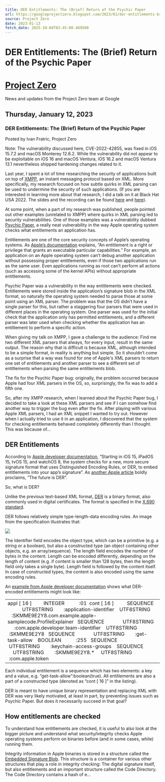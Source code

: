 ```yaml
---
title: DER Entitlements: The (Brief) Return of the Psychic Paper
url: https://googleprojectzero.blogspot.com/2023/01/der-entitlements-brief-return-of.html
source: Project Zero
date: 2023-01-13
fetch_date: 2025-10-04T03:45:00.469500
---
```


# DER Entitlements: The (Brief) Return of the Psychic Paper

# [Project Zero](https://googleprojectzero.blogspot.com/)

News and updates from the Project Zero team at Google

## Thursday, January 12, 2023

### DER Entitlements: The (Brief) Return of the Psychic Paper

Posted by Ivan Fratric, Project Zero

Note: The vulnerability discussed here, CVE-2022-42855, was fixed in iOS 15.7.2 and macOS Monterey 12.6.2. While the vulnerability did not appear to be exploitable on iOS 16 and macOS Ventura, iOS 16.2 and macOS Ventura 13.1 nevertheless shipped hardening changes related to it.

Last year, I spent a lot of time researching the security of applications built on top of [XMPP](https://en.wikipedia.org/wiki/XMPP), an instant messaging protocol based on XML. More specifically, my research focused on how subtle quirks in XML parsing can be used to undermine the security of such applications. (If you are interested in learning more about that research, I did a talk on it at Black Hat USA 2022. The slides and the recording can be found [here](https://www.blackhat.com/us-22/briefings/schedule/index.html#xmpp-stanza-smuggling-or-how-i-hacked-zoom-26618) and [here](https://www.youtube.com/watch?v=ERaRNsvCBrw)).

At some point, when a part of my research was published, people pointed out other examples (unrelated to XMPP) where quirks in XML parsing led to security vulnerabilities. One of those examples was a vulnerability dubbed [Psychic Paper](https://blog.siguza.net/psychicpaper/), a really neat vulnerability in the way Apple operating system checks what entitlements an application has.

Entitlements are one of the core security concepts of Apple’s operating systems. As [Apple’s documentation](https://developer.apple.com/documentation/bundleresources/entitlements?language=objc) explains, “An entitlement is a right or privilege that grants an executable particular capabilities.” For example, an application on an Apple operating system can’t debug another application without possessing proper entitlements, even if those two applications run as the same user. Even applications running as root can’t perform all actions (such as accessing some of the kernel APIs) without appropriate entitlements.

Psychic Paper was a vulnerability in the way entitlements were checked. Entitlements were stored inside the application’s signature blob in the XML format, so naturally the operating system needed to parse those at some point using an XML parser. The problem was that the OS didn’t have a single parser for this, but rather a staggering four parsers that were used in different places in the operating system. One parser was used for the initial check that the application only has permitted entitlements, and a different parser was later used when checking whether the application has an entitlement to perform a specific action.

When giving my talk on XMPP, I gave a challenge to the audience: Find me two different XML parsers that always, for every input, result in the same output. The reason why that is difficult is because XML, although intended to be a simple format, in reality is anything but simple. So it shouldn’t come as a surprise that a way was found for one of Apple's XML parsers to return one set of entitlements and another parser to see a different set of entitlements when parsing the same entitlements blob.

The fix for the Psychic Paper bug: originally, the problem occurred because Apple had four XML parsers in the OS, so, surprisingly, the fix was to add a fifth one.

So, after my XMPP research, when I learned about the Psychic Paper bug, I decided to take a look at these XML parsers and see if I can somehow find another way to trigger the bug even after the fix. After playing with various Apple XML parsers, I had an XML snippet I wanted to try out. However when I actually tried to use it in an application, I discovered that the system for checking entitlements behaved completely differently than I thought. This was because of…

## DER Entitlements

According to [Apple developer documentation](https://developer.apple.com/documentation/xcode/using-the-latest-code-signature-format), “Starting in iOS 15, iPadOS 15, tvOS 15, and watchOS 8, the system checks for a new, more secure signature format that uses Distinguished Encoding Rules, or DER, to embed entitlements into your app’s signature”. As [another Apple article](https://developer.apple.com/documentation/technotes/tn3125-inside-code-signing-provisioning-profiles#The-future-is-DER) boldly proclaims, “The future is DER”.

So, what is DER?

Unlike the previous text-based XML format, [DER](https://en.wikipedia.org/wiki/X.690#DER_encoding) is a binary format, also commonly used in digital certificates. The format is specified in the [X.690 standard](https://www.itu.int/ITU-T/studygroups/com17/languages/X.690-0207.pdf).

DER follows relatively simple type-length-data encoding rules. An image from the specification illustrates that:

[![](https://blogger.googleusercontent.com/img/b/R29vZ2xl/AVvXsEh_ctQx4QBRr-XKiIsWHuUO3d6r1cbG935MHyu2EXDNwm1tWeaGC1A5yniZErHOJ8qqwg185tDe6tU4u8ObWuPf-0CnLI9Pk5QhdQBOKcK6YAzqg30Xz1cuDtkcX9ryZ70vGbk3JKVwwkB0ozGkW6jqEIl-Q7jpeQZTM0PXmGtbsB7g1ApOut3xBwOX/s599/image2.png)](https://blogger.googleusercontent.com/img/b/R29vZ2xl/AVvXsEh_ctQx4QBRr-XKiIsWHuUO3d6r1cbG935MHyu2EXDNwm1tWeaGC1A5yniZErHOJ8qqwg185tDe6tU4u8ObWuPf-0CnLI9Pk5QhdQBOKcK6YAzqg30Xz1cuDtkcX9ryZ70vGbk3JKVwwkB0ozGkW6jqEIl-Q7jpeQZTM0PXmGtbsB7g1ApOut3xBwOX/s599/image2.png)

The Identifier field encodes the object type, which can be a primitive (e.g. a string or a boolean), but also a constructed type (an object containing other objects, e.g. an array/sequence). The length field encodes the number of bytes in the content. Length can be encoded differently, depending on the length of content (e.g. if content is smaller than 128 bytes, then the length field only takes a single byte). Length field is followed by the content itself. In case of constructed types, the content is also encoded using the same encoding rules.

An [example from Apple developer documentation](https://developer.apple.com/documentation/technotes/tn3125-inside-code-signing-provisioning-profiles#The-future-is-DER) shows what DER-encoded entitlements might look like:

|  |
| --- |
| appl [ 16 ]          INTEGER           :01   cont [ 16 ]           SEQUENCE               UTF8STRING        :application-identifier     UTF8STRING        :SKMME9E2Y8.com.example.apple-samplecode.ProfileExplainer    SEQUENCE               UTF8STRING        :com.apple.developer.team-identifier     UTF8STRING        :SKMME9E2Y8    SEQUENCE               UTF8STRING        :get-task-allow     BOOLEAN           :255    SEQUENCE               UTF8STRING        :keychain-access-groups     SEQUENCE                UTF8STRING        :SKMME9E2Y8.\*      UTF8STRING        :com.apple.token |

Each individual entitlement is a sequence which has two elements: a key and a value, e.g. “get-task-allow”:boolean(true). All entitlements are also a part of a constructed type (denoted as “cont [ 16 ]” in the listing).

DER is meant to have unique binary representation and replacing XML with DER was very likely motivated, at least in part, by preventing issues such as Psychic Paper. But does it necessarily succeed in that goal?

## How entitlements are checked

To understand how entitlements are checked, it is useful to also look at the bigger picture and understand what security/integrity checks Apple operating systems perform on binaries before (and in some cases, while) running them.

Integrity information in Apple binaries is stored in a structure called the [Embedded Signature Blob](https://github.com/apple-oss-distributions/Security/blob/e4ea024c9bbd3bfda30ec6df270bfb4c7438d1a9/OSX/libsecurity_codesigning/lib/sigblob.h#L43). This structure is a container for various other structures that play a role in integrity checking: The digital signature itself, but also entitlements and an important structure called the Code Directory. The Code Directory contains a hash of e...